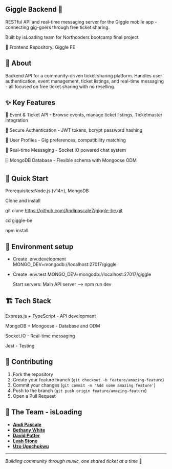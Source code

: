 ## Giggle Backend 🎵

RESTful API and real-time messaging server for the Giggle mobile app - connecting gig-goers through free ticket sharing.

Built by isLoading team for Northcoders bootcamp final project.

🔗 Frontend Repository: Giggle FE

## 📖 About

Backend API for a community-driven ticket sharing platform. Handles user authentication, event management, ticket listings, and real-time messaging - all focused on free ticket sharing with no reselling.

## ✨ Key Features

🎫 Event & Ticket API - Browse events, manage ticket listings, Ticketmaster integration

🔐 Secure Authentication - JWT tokens, bcrypt password hashing

👤 User Profiles - Gig preferences, compatibility matching

💬 Real-time Messaging - Socket.IO powered chat system

🗄️ MongoDB Database - Flexible schema with Mongoose ODM


## 🚀 Quick Start

Prerequisites:Node.js (v14+), MongoDB

Clone and install

git clone https://github.com/Andipascale7/giggle-be.git

cd giggle-be

npm install

##  🔧   Environment setup

- Create .env.development
  MONGO_DEV=mongodb://localhost:27017/giggle

- Create .env.test
 MONGO_DEV=mongodb://localhost:27017/giggle

  Start servers:
  Main API server  --> npm run dev

  

##  🏗️ Tech Stack

Express.js + TypeScript - API development

MongoDB + Mongoose - Database and ODM

Socket.IO - Real-time messaging

Jest - Testing

## 🤝 Contributing

1. Fork the repository
2. Create your feature branch (`git checkout -b feature/amazing-feature`)
3. Commit your changes (`git commit -m 'Add some amazing feature'`)
4. Push to the branch (`git push origin feature/amazing-feature`)
5. Open a Pull Request


## 👥 The Team - isLoading

- [**Andi Pascale**](https://www.linkedin.com/in/andipascale/)
- [**Bethany White**](https://www.linkedin.com/in/bethpwhite/) 
- [**David Potter**](https://www.linkedin.com/in/dg-potter013/)
- [**Leah Stone**](https://www.linkedin.com/in/leah-s-ba9004130/) 
- [**Uzo Ugochukwu**](https://github.com/uzougochukwu)

---

*Building community through music, one shared ticket at a time* 🎸


